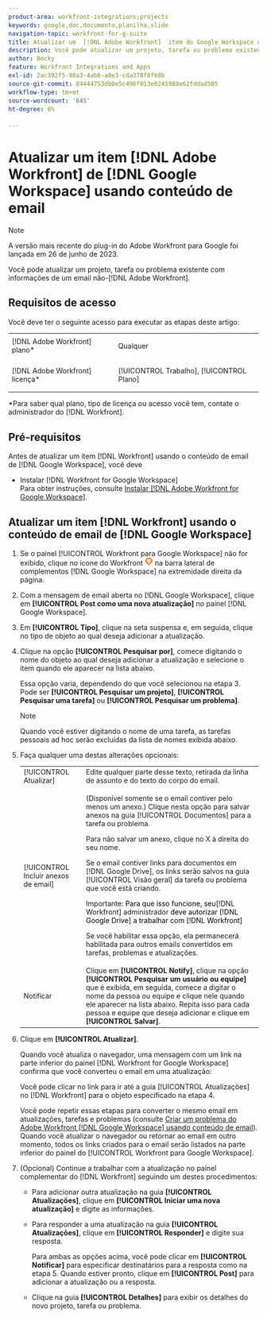 ```yaml
---
product-area: workfront-integrations;projects
keywords: google,doc,documento,planilha,slide
navigation-topic: workfront-for-g-suite
title: Atualizar um  [!DNL Adobe Workfront]  item do Google Workspace usando conteúdo de email
description: Você pode atualizar um projeto, tarefa ou problema existente com informações de um email que não seja da Adobe Workfront.
author: Becky
feature: Workfront Integrations and Apps
exl-id: 2ac392f5-98a3-4ab6-a0e3-cda378f0f68b
source-git-commit: 84444753db0e5c496f013e0245988e62fddad585
workflow-type: tm+mt
source-wordcount: '645'
ht-degree: 0%

---
```


# Atualizar um item [!DNL Adobe Workfront] de [!DNL Google Workspace] usando conteúdo de email

>[!NOTE]
>
>A versão mais recente do plug-in do Adobe Workfront para Google foi lançada em 26 de junho de 2023.

Você pode atualizar um projeto, tarefa ou problema existente com informações de um email não-[!DNL Adobe Workfront].

## Requisitos de acesso

Você deve ter o seguinte acesso para executar as etapas deste artigo:

<table style="table-layout:auto"> 
 <col> 
 <col> 
 <tbody> 
  <tr> 
   <td role="rowheader">[!DNL Adobe Workfront] plano*</td> 
   <td> <p>Qualquer</p> </td> 
  </tr> 
  <tr> 
   <td role="rowheader">[!DNL Adobe Workfront] licença*</td> 
   <td> <p>[!UICONTROL Trabalho], [!UICONTROL Plano]</p> </td> 
  </tr> 
 </tbody> 
</table>

&#42;Para saber qual plano, tipo de licença ou acesso você tem, contate o administrador do [!DNL Workfront].

## Pré-requisitos

Antes de atualizar um item [!DNL Workfront] usando o conteúdo de email de [!DNL Google Workspace], você deve

* Instalar [!DNL Workfront for Google Workspace]\
   Para obter instruções, consulte [Instalar [!DNL Adobe Workfront for Google Workspace]](../../workfront-integrations-and-apps/workfront-for-g-suite/install-workfront-for-gsuite.md).

## Atualizar um item [!DNL Workfront] usando o conteúdo de email de [!DNL Google Workspace]

1. Se o painel [!UICONTROL Workfront para Google Workspace] não for exibido, clique no ícone do Workfront ![](assets/wf-lion-icon.png) na barra lateral de complementos [!DNL Google Workspace] na extremidade direita da página.
1. Com a mensagem de email aberta no [!DNL Google Workspace], clique em **[!UICONTROL Post como uma nova atualização]** no painel [!DNL Google Workspace].
1. Em **[!UICONTROL Tipo]**, clique na seta suspensa e, em seguida, clique no tipo de objeto ao qual deseja adicionar a atualização.
1. Clique na opção **[!UICONTROL Pesquisar por]**, comece digitando o nome do objeto ao qual deseja adicionar a atualização e selecione o item quando ele aparecer na lista abaixo.

   Essa opção varia, dependendo do que você selecionou na etapa 3. Pode ser **[!UICONTROL Pesquisar um projeto]**, **[!UICONTROL Pesquisar uma tarefa]** ou **[!UICONTROL Pesquisar um problema]**.

   >[!NOTE]
   >
   >Quando você estiver digitando o nome de uma tarefa, as tarefas pessoais ad hoc serão excluídas da lista de nomes exibida abaixo.

1. Faça qualquer uma destas alterações opcionais:

   <table style="table-layout:auto"> 
    <col> 
    <col> 
    <tbody> 
     <tr> 
      <td role="rowheader">[!UICONTROL Atualizar]</td> 
      <td>Edite qualquer parte desse texto, retirada da linha de assunto e do texto do corpo do email.</td> 
     </tr> 
     <tr data-mc-conditions=""> 
      <td role="rowheader">[!UICONTROL Incluir anexos de email]</td> 
      <td><p>(Disponível somente se o email contiver pelo menos um anexo.) Clique nesta opção para salvar anexos na guia [!UICONTROL Documentos] para a tarefa ou problema. </p><p>Para não salvar um anexo, clique no X à direita do seu nome. </p><p>Se o email contiver links para documentos em [!DNL Google Drive], os links serão salvos na guia [!UICONTROL Visão geral] da tarefa ou problema que você está criando. </p><p>Importante: <span style="color: #ff1493;"><span style="color: #000000;">Para que isso funcione, seu</span></span>[!DNL Workfront] administrador<span style="color: #ff1493;"><span style="color: #000000;"> deve autorizar [!DNL Google Drive] a trabalhar com [!DNL Workfront]</span></span></p>
      <p>Se você habilitar essa opção, ela permanecerá habilitada para outros emails convertidos em tarefas, problemas e atualizações.</p></td> 
     </tr> 
     <tr data-mc-conditions=""> 
      <td role="rowheader">Notificar</td> 
      <td>Clique em <strong>[!UICONTROL Notify]</strong>, clique na opção <strong>[!UICONTROL Pesquisar um usuário ou equipe]</strong> que é exibida, em seguida, comece a digitar o nome da pessoa ou equipe e clique nele quando ele aparecer na lista abaixo. Repita isso para cada pessoa e equipe que deseja adicionar e clique em <strong>[!UICONTROL Salvar]</strong>.</td> 
     </tr> 
    </tbody> 
   </table>

1. Clique em **[!UICONTROL Atualizar]**.

   Quando você atualiza o navegador, uma mensagem com um link na parte inferior do painel [!DNL Workfront for Google Workspace] confirma que você converteu o email em uma atualização:

   Você pode clicar no link para ir até a guia [!UICONTROL Atualizações] no [!DNL Workfront] para o objeto especificado na etapa 4.

   Você pode repetir essas etapas para converter o mesmo email em atualizações, tarefas e problemas (consulte [Criar um problema do Adobe Workfront [!DNL Google Workspace] usando conteúdo de email](../../workfront-integrations-and-apps/workfront-for-g-suite/create-wf-issue-in-g-suite-using-email-content.md)). Quando você atualizar o navegador ou retornar ao email em outro momento, todos os links criados para o email serão listados na parte inferior do painel do [!UICONTROL Workfront para Google Workspace].

1. (Opcional) Continue a trabalhar com a atualização no painel complementar do [!DNL Workfront] seguindo um destes procedimentos:

   * Para adicionar outra atualização na guia **[!UICONTROL Atualizações]**, clique em **[!UICONTROL Iniciar uma nova atualização]** e digite as informações.

   * Para responder a uma atualização na guia **[!UICONTROL Atualizações]**, clique em **[!UICONTROL Responder]** e digite sua resposta.

     Para ambas as opções acima, você pode clicar em **[!UICONTROL Notificar]** para especificar destinatários para a resposta como na etapa 5. Quando estiver pronto, clique em **[!UICONTROL Post]** para adicionar a atualização ou a resposta.

   * Clique na guia **[!UICONTROL Detalhes]** para exibir os detalhes do novo projeto, tarefa ou problema.
